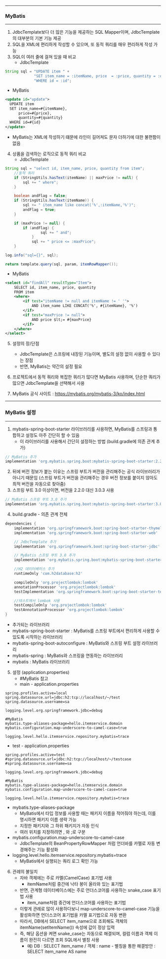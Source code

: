 -----
### MyBatis
-----
1. JdbcTemplate보다 더 많은 기능을 제공하는 SQL Mapper이며, JdbcTemplate의 대부분의 기본 기능 제공
2. SQL을 XML에 편리하게 작성할 수 있으며, 또 동적 쿼리를 매우 편리하게 작성 가능
3. SQL이 여러 줄에 걸쳐 있을 때 비교
   - JdbcTemplate
```java
String sql = "UPDATE item " +
             "SET item_name = :itemName, price  = :price, quantity = :quantity " +
             "WHERE id = :id";
```
   - MyBatis
```xml
<update id="update">
  UPDATE item
  SET item_name=#{itemName},
      price=#{price},
      quantity=#{quantity}
  WHERE id=#{id}
</update>
```
  -  MyBatis는 XML에 작성하기 떄문에 라인이 길어져도 문자 더하기에 대한 불편함이 없음
4. 상품을 검색하는 로직으로 동적 쿼리 비교
   - JdbcTemplate
```java
String sql = "select id, item_name, price, quantity from item"; 
    //동적 쿼리
    if (StringUtils.hasText(itemName) || maxPrice != null) { 
        sql += " where";
    }

    boolean andFlag = false;
    if (StringUtils.hasText(itemName)) {
        sql += " item_name like concat('%',:itemName,'%')"; 
        andFlag = true;
    }

    if (maxPrice != null) { 
        if (andFlag) {
                sql += " and"; 
            }
            sql += " price <= :maxPrice"; 
    }

log.info("sql={}", sql);

return template.query(sql, param, itemRowMapper());
```

   - MyBatis
```xml
<select id="findAll" resultType="Item">
    SELECT id, item_name, price, quantity
    FROM item
    <where>
        <if test="itemName != null and itemName != ' '">
            AND item_name LIKE CONCAT('%', #{itemName}, '%')
        </if>
        <if test="maxPrice != null">
            AND price $lt;= #{maxPrice}
        </if>
    </where>
</select>
```

5. 설정의 장/단점
   - JdbcTemplate은 스프링에 내장된 기능이며, 별도의 설정 없이 사용할 수 있다는 장점
   - 반면, MyBatis는 약간의 설정 필요

7. 프로젝트에서 동적 쿼리와 복잡한 쿼리가 많다면 MyBatis 사용하며, 단순한 쿼리가 많으면 JdbcTemplate을 선택해서 사용
8. MyBatis 공식 사이트 : https://mybatis.org/mybatis-3/ko/index.html

-----
### MyBatis 설정
-----
1. mybatis-spring-boot-starter 라이브러리를 사용하면, MyBatis를 스프링과 통합하고 설정도 아주 간단히 할 수 있음
   - 이 라이브러리를 사용해서 간단히 설정하는 방법 (build.gradle에 의존 관계 추가)
```gradle
// MyBatis 추가
implementation 'org.mybatis.spring.boot:mybatis-spring-boot-starter:2.2.0'
```
2. 뒤에 버전 정보가 붙는 이유는 스프링 부트가 버전을 관리해주는 공식 라이브러리가 아니기 때문임 (스프링 부트가 버전을 관리해주는 경우 버전 정보를 붙이지 않아도 최적 버전을 자동으로 찾아줌)
3. 스프링 부트 3.0 이상이면, 버전을 2.2.0 대신 3.0.3 사용
```gradle
// MyBatis 스프링 부트 3.0 추가
implementation 'org.mybatis.spring.boot:mybatis-spring-boot-starter:3.0.3'
```

4. build.gradle - 의존 관계 전체
```gradle
dependencies {
    implementation 'org.springframework.boot:spring-boot-starter-thymeleaf' 
    implementation 'org.springframework.boot:spring-boot-starter-web'

    // JdbcTemplate 추가
    implementation 'org.springframework.boot:spring-boot-starter-jdbc' 

    // MyBatis 스프링 부트 3.0 추가
    implementation 'org.mybatis.spring.boot:mybatis-spring-boot-starter:3.0.3'

    //H2 데이터베이스 추가
    runtimeOnly 'com.h2database:h2'

    compileOnly 'org.projectlombok:lombok' 
    annotationProcessor 'org.projectlombok:lombok'
    testImplementation 'org.springframework.boot:spring-boot-starter-test' 

    //테스트에서 lombok 사용
    testCompileOnly 'org.projectlombok:lombok' 
    testAnnotationProcessor 'org.projectlombok:lombok'
}
```
  - 추가되는 라이브러리
  - mybatis-spring-boot-starter : MyBatis를 스프링 부트에서 편리하게 사용할 수 있도록 시작하는 라이브러리
  - mybatis-spring-boot-autoconfigure : MyBatis와 스프링 부트 설정 라이브러리
  - mybatis-spring : MyBatis와 스프링을 연동하는 라이브러리
  - mybatis : MyBatis 라이브러리

5. 설정 (application.properties)
   - #MyBatis 참고
   - main - application.properties
```properties
spring.profiles.active=local
spring.datasource.url=jdbc:h2:tcp://localhost/~/test
spring.datasource.username=sa

logging.level.org.springframework.jdbc=debug

#MyBatis
mybatis.type-aliases-package=hello.itemservice.domain
mybatis.configuration.map-underscore-to-camel-case=true

logging.level.hello.itemservice.repository.mybatis=trace
```

   - test - application.properties
```properties
spring.profiles.active=test
#spring.datasource.url=jdbc:h2:tcp://localhost/~/testcase 
#spring.datasource.username=sa

logging.level.org.springframework.jdbc=debug

#MyBatis
mybatis.type-aliases-package=hello.itemservice.domain
mybatis.configuration.map-underscore-to-camel-case=true

logging.level.hello.itemservice.repository.mybatis=trace
```

  - mybatis.type-aliases-package
    + MyBatis에서 타입 정보를 사용할 때는 패키지 이름을 적어줘야 하는데, 이를 명시하면 패키지 이름 생략 가능
    + 지정한 패키지와 그 하위 패키지가 자동 인식
    + 여러 위치를 지정하려면 , 와 ;로 구분
  - mybatis.configuration.map-underscore-to-camel-case
    + JdbcTemplate의 BeanPropertyRowMapper 처럼 언더바를 카멜로 자동 변경해주는 기능 활성화
  - logging.level.hello.itemservice.repository.mybatis=trace
    + MyBatis에서 실행되는 쿼리 로그 확인 가능

6. 관례의 불일치
   - 자바 객체에는 주로 카멜(CamelCase) 표기법 사용
     + itemName처럼 중간에 낙타 봉이 올라와 있는 표기법
   - 반면, 관계형 데이터베이스에는 주로 언더스코어를 사용하는 snake_case 표기법 사용
     + item_name처럼 중간에 언더스코어를 사용하는 표기법
   - 이렇게 관례로 많이 사용하다보니 map-underscore-to-camel-case 기능을 활성화하면 언더스코어 표기법을 카멜 표기법으로 자동 변환
   - 따라서, DB에서 SELECT item_name으로 조회해도 객체의 itemName(setItemName()) 속성에 값이 정상 입력
   - 즉, 해당 옵션을 켜면 snake_case는 자동으로 해결되며, 컬럼 이름과 객체 이름이 완전히 다르면 조회 SQL에서 별칭 사용
     + 예) DB : SELECT item_name / 객체 : name - 별칭을 통한 해결방안 : SELECT item_name AS name
